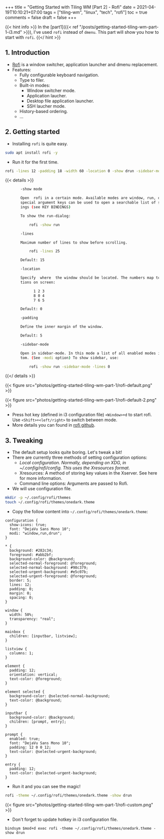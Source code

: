 +++
title = "Getting Started with Tiling WM [Part 2] - Rofi"
date = 2021-04-19T10:10:21+07:00
tags = ["tiling-wm", "linux", "tech", "rofi"]
toc = true
comments = false
draft = false
+++

{{< hint info >}}
In the [part1]({{< ref "/posts/getting-started-tiling-wm-part-1-i3.md" >}}), I've used `rofi` instead of `dmenu`. This part will show you how to start with `rofi`.
{{</ hint >}}

## 1. Introduction

- [Rofi](https://github.com/davatorium/rofi) is a window switcher, application launcher and dmenu replacement.
- Features:
  - Fully configurable keyboard navigation.
  - Type to filer.
  - Built-in modes:
    - Window switcher mode.
    - Application laucher.
    - Desktop file application launcher.
    - SSH laucher mode.
  - History-based ordering.
  - ...

## 2. Getting started

- Installing `rofi` is quite easy.

```bash
sudo apt install rofi -y
```

- Run it for the first time.

```bash
rofi -lines 12 -padding 18 -width 60 -location 0 -show drun -sidebar-mode -columns 3 -font 'DejaVu Sans 8'
```

{{< details >}}

```bash
       -show mode

       Open  rofi in a certain mode. Available modes are window, run, drun, ssh, combi. The
       special argument keys can be used to open a searchable list of supported  key  bind‐
       ings (see KEY BINDINGS)

       To show the run-dialog:

           rofi -show run

       -lines

       Maximum number of lines to show before scrolling.

           rofi -lines 25

       Default: 15

       -location

       Specify  where  the window should be located. The numbers map to the following loca‐
       tions on screen:

             1 2 3
             8 0 4
             7 6 5

       Default: 0

       -padding

       Define the inner margin of the window.

       Default: 5

       -sidebar-mode

       Open in sidebar-mode. In this mode a list of all enabled modes is shown at the  bot‐
       tom. (See -modi option) To show sidebar, use:

           rofi -show run -sidebar-mode -lines 0

```
{{</ details >}}

{{< figure src="photos/getting-started-tiling-wm-part-1/rofi-default.png" >}}

{{< figure src="photos/getting-started-tiling-wm-part-1/rofi-default-2.png" >}}

- Press hot key (defined in i3 configuration file) `<Window>+d` to start rofi. Use `<Shift>+<left/right>` to switch between mode.
- More details you can found in [rofi github](https://github.com/davatorium/rofi).

## 3. Tweaking

- The default setup looks quite boring. Let's tweak a bit!
- There are currently three methods of setting configuration options:
  - *Local configuration. Normally, depending on XDG, in ~/.config/rofi/config. This uses the Xresources format*.
  - Xresources: A method of storing key values in the Xserver. See here for more information.
  - Command line options: Arguments are passed to Rofi.
- We will use configuration file.

```bash
mkdir -p ~/.config/rofi/themes
touch ~/.config/rofi/themes/onedark.theme
```

- Copy the follow content into `~/.config/rofi/themes/onedark.theme`:

```
configuration {
  show-icons: true;
  font: "DejaVu Sans Mono 10";
  modi: "window,run,drun";
}

* {
  background: #282c34;
  foreground: #abb2bf;
  background-color: @background;
  selected-normal-foreground: @foreground;
  selected-normal-background: #98c379;
  selected-urgent-background: #e5c07b;
  selected-urgent-foreground: @foreground;
  border: 5;
  lines: 12;
  padding: 0;
  margin: 0;
  spacing: 0;
}

window {
  width: 50%;
  transparency: "real";
}

mainbox {
  children: [inputbar, listview];
}

listview {
  columns: 1;
}

element {
  padding: 12;
  orientation: vertical;
  text-color: @foreground;
}

element selected {
  background-color: @selected-normal-background;
  text-color: @background;
}

inputbar {
  background-color: @background;
  children: [prompt, entry];
}

prompt {
  enabled: true;
  font: "DejaVu Sans Mono 10";
  padding: 12 0 0 12;
  text-color: @selected-urgent-background;
}

entry {
  padding: 12;
  text-color: @selected-urgent-background;
}
```

- Run it and you can see the magic!

```bash
rofi -theme ~/.config/rofi/themes/onedark.theme -show drun
```

{{< figure src="photos/getting-started-tiling-wm-part-1/rofi-custom.png" >}}

- Don't forget to update hotkey in i3 configuration file.

```
bindsym $mod+d exec rofi -theme ~/.config/rofi/themes/onedark.theme -show drun
```
